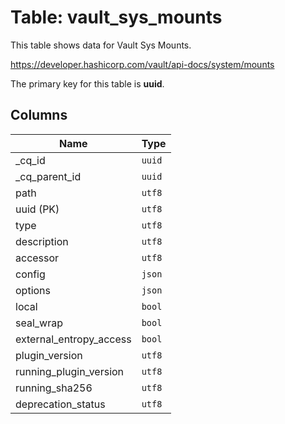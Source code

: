 # Table: vault_sys_mounts

This table shows data for Vault Sys Mounts.

https://developer.hashicorp.com/vault/api-docs/system/mounts

The primary key for this table is **uuid**.

## Columns

| Name          | Type          |
| ------------- | ------------- |
|_cq_id|`uuid`|
|_cq_parent_id|`uuid`|
|path|`utf8`|
|uuid (PK)|`utf8`|
|type|`utf8`|
|description|`utf8`|
|accessor|`utf8`|
|config|`json`|
|options|`json`|
|local|`bool`|
|seal_wrap|`bool`|
|external_entropy_access|`bool`|
|plugin_version|`utf8`|
|running_plugin_version|`utf8`|
|running_sha256|`utf8`|
|deprecation_status|`utf8`|